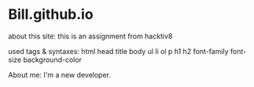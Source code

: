 # Bill.github.io
about this site:
this is an assignment from hacktiv8

used tags & syntaxes:
html
head
title
body
ul
li
ol
p
h1
h2
font-family
font-size
background-color

About me:
I'm a new developer.

